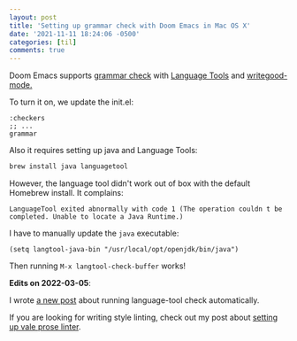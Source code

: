 ```yaml
---
layout: post
title: 'Setting up grammar check with Doom Emacs in Mac OS X'
date: '2021-11-11 18:24:06 -0500'
categories: [til]
comments: true
---
```


Doom Emacs supports [grammar
check](https://github.com/hlissner/doom-emacs/tree/develop/modules/checkers/grammar)
with [Language Tools](https://github.com/mhayashi1120/Emacs-langtool)
and [writegood-mode.](https://github.com/bnbeckwith/writegood-mode)

To turn it on, we update the init.el:

``` elisp
:checkers
;; ...
grammar
```

Also it requires setting up java and Language Tools:

``` bash
brew install java languagetool
```

However, the language tool didn\'t work out of box with the default
Homebrew install. It complains:

    LanguageTool exited abnormally with code 1 (The operation couldn t be completed. Unable to locate a Java Runtime.)

I have to manually update the `java` executable:

``` elisp
(setq langtool-java-bin "/usr/local/opt/openjdk/bin/java")
```

Then running `M-x langtool-check-buffer` works!

__Edits on 2022-03-05__:

I wrote [a new post](https://emacstil.com/til/2022/03/05/run-grammar-check-on-org-buffers-automatically-with-languagetool/) about running language-tool check automatically.

If you are looking for writing style linting, check out my post about [setting up vale prose linter](https://emacstil.com/til/2022/03/05/setting-up-vale-prose-linter-on-emacs/).
